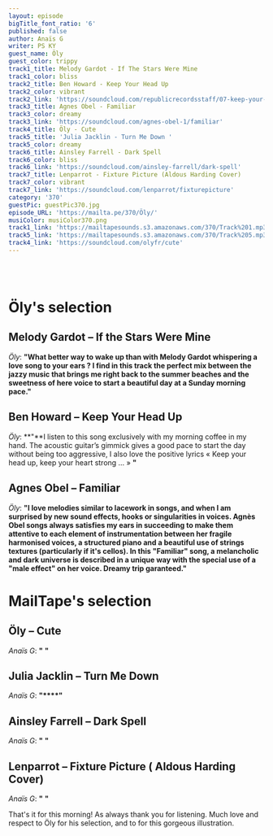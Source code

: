 ```yaml
---
layout: episode
bigTitle_font_ratio: '6'
published: false
author: Anaïs G
writer: PS KY
guest_name: Öly
guest_color: trippy
track1_title: Melody Gardot - If The Stars Were Mine
track1_color: bliss
track2_title: Ben Howard - Keep Your Head Up
track2_color: vibrant
track2_link: 'https://soundcloud.com/republicrecordsstaff/07-keep-your-head-up'
track3_title: Agnes Obel - Familiar
track3_color: dreamy
track3_link: 'https://soundcloud.com/agnes-obel-1/familiar'
track4_title: Öly - Cute
track5_title: 'Julia Jacklin - Turn Me Down '
track5_color: dreamy
track6_title: Ainsley Farrell - Dark Spell
track6_color: bliss
track6_link: 'https://soundcloud.com/ainsley-farrell/dark-spell'
track7_title: Lenparrot - Fixture Picture (Aldous Harding Cover)
track7_color: vibrant
track7_link: 'https://soundcloud.com/lenparrot/fixturepicture'
category: '370'
guestPic: guestPic370.jpg
episode_URL: 'https://mailta.pe/370/Öly/'
musiColor: musiColor370.png
track1_link: 'https://mailtapesounds.s3.amazonaws.com/370/Track%201.mp3'
track5_link: 'https://mailtapesounds.s3.amazonaws.com/370/Track%205.mp3'
track4_link: 'https://soundcloud.com/olyfr/cute'
---
```

<p id="introduction">
<br><br>

</p>

# Öly's selection

## Melody Gardot – If the Stars Were Mine
_Öly_: **"**What better way to wake up than with Melody Gardot whispering a love song to your ears ? I find in this track the perfect mix between the jazzy music that brings me right back to the summer beaches and the sweetness of here voice to start a beautiful day at a Sunday morning pace.**"**

## Ben Howard – Keep Your Head Up
_Öly_: **"**I listen to this song exclusively with my morning coffee in my hand. The acoustic guitar’s  gimmick gives a good pace to start the day without being too aggressive, I also love the positive lyrics «  Keep your head up, keep your heart strong … »  **"**

## Agnes Obel – Familiar
_Öly_: **"**I love melodies similar to lacework in songs, and when I am surprised by new sound effects, hooks or singularities in voices. Agnès Obel songs always satisfies my ears in succeeding to make them attentive to each element of instrumentation  between her fragile harmonised voices, a structured piano and a beautiful use of strings textures (particularly if it's cellos). In this "Familiar" song, a melancholic and dark universe is described in a unique way with the special use of a "male effect" on her voice. Dreamy trip garanteed.**"**


# MailTape's selection

## Öly – Cute
_Anaïs G_: **"** **"**

## Julia Jacklin – Turn Me Down 
_Anaïs G_: **"****"**

## Ainsley Farrell – Dark Spell
_Anaïs G_: **"** **"**

## Lenparrot – Fixture Picture ( Aldous Harding Cover)
_Anaïs G_: **"** **"**


<p id="outroduction">That's it for this morning! As always thank you for listening. Much love and respect to Öly for his selection, and to  for this gorgeous illustration. </p>
